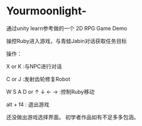 # Yourmoonlight-

通过unity learn参考做的一个 2D RPG Game Demo 

操控Ruby进入游戏，与青蛙Jabin对话获取任务目标 

操作：

X or K :与NPC进行对话 

C or J :发射齿轮修复Robot 

W S A D or ↑ ↓ ← → :控制Ruby移动 

alt + f4 : 退出游戏 


还没做出游戏选择界面。
初学者作品如有不足多多包涵。
